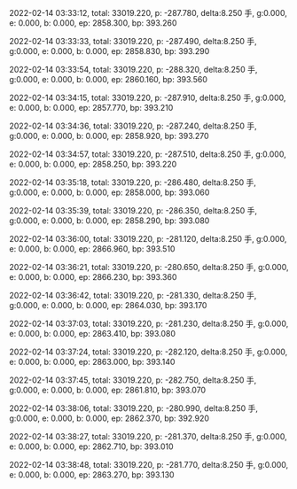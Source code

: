 2022-02-14 03:33:12, total: 33019.220, p: -287.780, delta:8.250 手, g:0.000, e: 0.000, b: 0.000, ep: 2858.300, bp: 393.260

2022-02-14 03:33:33, total: 33019.220, p: -287.490, delta:8.250 手, g:0.000, e: 0.000, b: 0.000, ep: 2858.830, bp: 393.290

2022-02-14 03:33:54, total: 33019.220, p: -288.320, delta:8.250 手, g:0.000, e: 0.000, b: 0.000, ep: 2860.160, bp: 393.560

2022-02-14 03:34:15, total: 33019.220, p: -287.910, delta:8.250 手, g:0.000, e: 0.000, b: 0.000, ep: 2857.770, bp: 393.210

2022-02-14 03:34:36, total: 33019.220, p: -287.240, delta:8.250 手, g:0.000, e: 0.000, b: 0.000, ep: 2858.920, bp: 393.270

2022-02-14 03:34:57, total: 33019.220, p: -287.510, delta:8.250 手, g:0.000, e: 0.000, b: 0.000, ep: 2858.250, bp: 393.220

2022-02-14 03:35:18, total: 33019.220, p: -286.480, delta:8.250 手, g:0.000, e: 0.000, b: 0.000, ep: 2858.000, bp: 393.060

2022-02-14 03:35:39, total: 33019.220, p: -286.350, delta:8.250 手, g:0.000, e: 0.000, b: 0.000, ep: 2858.290, bp: 393.080

2022-02-14 03:36:00, total: 33019.220, p: -281.120, delta:8.250 手, g:0.000, e: 0.000, b: 0.000, ep: 2866.960, bp: 393.510

2022-02-14 03:36:21, total: 33019.220, p: -280.650, delta:8.250 手, g:0.000, e: 0.000, b: 0.000, ep: 2866.230, bp: 393.360

2022-02-14 03:36:42, total: 33019.220, p: -281.330, delta:8.250 手, g:0.000, e: 0.000, b: 0.000, ep: 2864.030, bp: 393.170

2022-02-14 03:37:03, total: 33019.220, p: -281.230, delta:8.250 手, g:0.000, e: 0.000, b: 0.000, ep: 2863.410, bp: 393.080

2022-02-14 03:37:24, total: 33019.220, p: -282.120, delta:8.250 手, g:0.000, e: 0.000, b: 0.000, ep: 2863.000, bp: 393.140

2022-02-14 03:37:45, total: 33019.220, p: -282.750, delta:8.250 手, g:0.000, e: 0.000, b: 0.000, ep: 2861.810, bp: 393.070

2022-02-14 03:38:06, total: 33019.220, p: -280.990, delta:8.250 手, g:0.000, e: 0.000, b: 0.000, ep: 2862.370, bp: 392.920

2022-02-14 03:38:27, total: 33019.220, p: -281.370, delta:8.250 手, g:0.000, e: 0.000, b: 0.000, ep: 2862.710, bp: 393.010

2022-02-14 03:38:48, total: 33019.220, p: -281.770, delta:8.250 手, g:0.000, e: 0.000, b: 0.000, ep: 2863.270, bp: 393.130